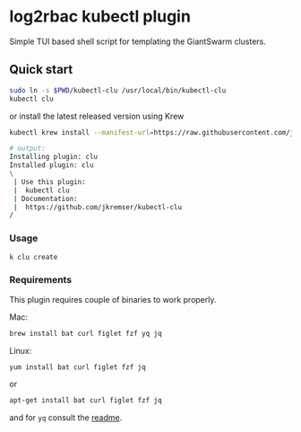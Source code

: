 # log2rbac kubectl plugin

Simple TUI based shell script for templating the GiantSwarm clusters.


## Quick start

```bash
sudo ln -s $PWD/kubectl-clu /usr/local/bin/kubectl-clu
kubectl clu
```

or install the latest released version using Krew

```bash
kubectl krew install --manifest-url=https://raw.githubusercontent.com/jkremser/kubectl-clu/master/.krew.yaml
```

```bash
# output:
Installing plugin: clu
Installed plugin: clu
\
 | Use this plugin:
 | 	kubectl clu
 | Documentation:
 | 	https://github.com/jkremser/kubectl-clu
/
```
### Usage

```bash
k clu create
```

### Requirements

This plugin requires couple of binaries to work properly.

Mac:
```bash
brew install bat curl figlet fzf yq jq
```

Linux:

```bash
yum install bat curl figlet fzf jq
```

or

```bash
apt-get install bat curl figlet fzf jq
```

and for `yq` consult the [readme](https://github.com/mikefarah/yq#install).

